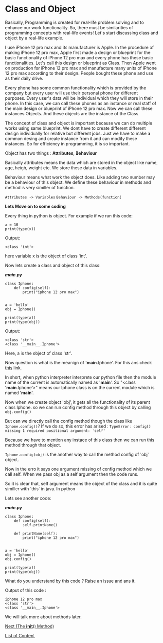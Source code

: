 # Class and Object

Basically, Programming is created for real-life problem solving and to enhance our work functionality. So, there must be similarities of programming concepts with real-life events! Let's start discussing class and object by a real-life example.

I use iPhone 12 pro max and its manufacturer is Apple. In the procedure of making iPhone 12 pro max, Apple first made a design or blueprint for the basic functionality of iPhone 12 pro max and every phone has these basic functionalities. Let's call this design or blueprint as Class. Then Apple went on production for iPhone 12 pro max and manufacture many units of iPhone 12 pro max according to their design. People bought these phone and use as their daily drive.

Every phone has some common functionality which is provided by the company but every user will use their personal phone for different purposes. Every user's data will be individual which they will store in their phone. In this case, we can call these phones as an instance or real staff of the main design or blueprint of iPhone 12 pro max. Now we can call these instances Objects. And these objects are the instance of the Class. 

The concept of class and object is important because we can do multiple works using same blueprint. We dont have to create different different design individually for relative but different jobs. Just we have to make a common desing and create instance from it and can modify these instances. So for efficiency in programming, it is so important.

Object has two things : **Attributes**, **Behaviour**

Basically attributes means the data which are stored in the object like name, age, heigh, weight etc. We store these data in variables.

Behaviour means what work the object does. Like adding two number may be a behaviour of this object. We define these behaviour in methods and method is very similler of function.

`Attributes -> Variables`
`Behaviour -> Methods(function)`



**Lets Move on to some coding**

Every thing in python is object. For example if we run this code:

```
x = 10
print(type(x))

```

Output:
```
<class 'int'>
```

here variable x is the object of class 'int'.

Now lets create a class and object of this class:

***main.py***

```
class Iphone:
	def config(self):
		print("iphone 12 pro max")


a = 'hello'
obj = Iphone()

print(type(a))
print(type(obj))
```

Output:
```
<class 'str'>
<class '__main__.Iphone'>
```

Here, a is the object of class 'str'.

Now question is what is the meanign of '__main__.Iphone'. For this ans check <a href=https://stackoverflow.com/questions/54018653/what-does-main-mean-in-the-output-of-type>this</a> link.

In short, when python interpreter interprete our python file then the module name of the current is automatically named as '__main__'. So "<class '__main__.Iphone'>" means our Iphone class is on the current module which is named '__main__'.

Now when we create object 'obj', it gets all the functionality of its parent class Iphone. so we can run config method through this object by calling `obj.config()`


But can we directly call the config method though the class like `Iphone.config()`?
If we do so, this error has arised : 
` TypeError: config() missing 1 required positional argument: 'self' `

Because we have to mention any instace of this class then we can run this method through that object.

`Iphone.config(obj)` is the another way to call the method config of 'obj' object.

Now in the erro it says one argument missing of config method which we call self. When we pass obj as a self argument then the code runs. 

So it is clear that, self argument means the object of the class and it is quite similler with 'this' in java. In python 

Lets see another code:

***main.py***
```
class Iphone:
	def config(self):
		self.printName()	

	def printName(self):
		print("iphone 12 pro max")


a = 'hello'
obj = Iphone()
obj.config()

print(type(a))
print(type(obj))
```

What do you understand by this code ? Raise an issue and ans it.


Output of this code :
```
iphone 12 pro max
<class 'str'>
<class '__main__.Iphone'>
```

We will talk more about methods later.



<a href="https://github.com/Arif-Shahriar028/Python-OOP-Concept/blob/master/Topics/The%20__init__%20method.md">Next (The __init__() Method)</a> 

<a href="https://github.com/Arif-Shahriar028/Python-OOP-Concept">List of Content</a>